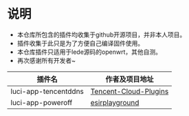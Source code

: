# 说明

- 本仓库所包含的插件均收集于github开源项目，并非本人项目。
- 插件收集于此只是为了方便自己编译固件使用。
- 本仓库插件只适用于lede源码的openwrt，其他自测。
- 再次感谢所有开发者~

| 插件名               | 作者及项目地址                                               |
| -------------------- | ------------------------------------------------------------ |
| luci-app-tencentddns | [Tencent-Cloud-Plugins](https://github.com/Tencent-Cloud-Plugins/tencentcloud-openwrt-plugin-ddns) |
| luci-app-poweroff    | [esirplayground](https://github.com/esirplayground/luci-app-poweroff) |